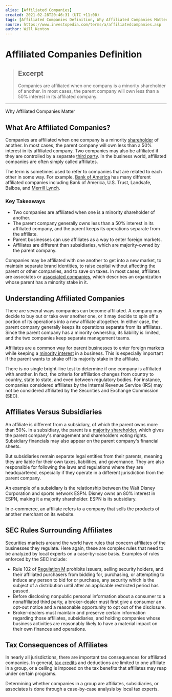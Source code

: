 ```yaml
---
alias: [Affiliated Companies]
created: 2021-02-28T20:46:31 (UTC +11:00)
tags: [Affiliated Companies Definition, Why Affiliated Companies Matter]
source: https://www.investopedia.com/terms/a/affiliatedcompanies.asp
author: Will Kenton
---
```


# Affiliated Companies Definition

> ## Excerpt
> Companies are affiliated when one company is a minority shareholder of another. In most cases, the parent company will own less than a 50% interest in its affiliated company.

---

Why Affiliated Companies Matter
## What Are Affiliated Companies?

Companies are affiliated when one company is a minority [shareholder](https://www.investopedia.com/terms/s/shareholder.asp) of another. In most cases, the parent company will own less than a 50% interest in its affiliated company. Two companies may also be affiliated if they are controlled by a separate [third party](https://www.investopedia.com/terms/t/third-party.asp). In the business world, affiliated companies are often simply called affiliates.

The term is sometimes used to refer to companies that are related to each other in some way. For example, [Bank of America](https://www.investopedia.com/articles/insights/052616/top-4-bank-america-shareholders-bac.asp) has many different affiliated companies including Bank of America, U.S. Trust, Landsafe, Balboa, and [Merrill Lynch](https://www.investopedia.com/articles/financial-advisors/020416/advisors-how-do-edward-jones-and-merrill-lynch-compare.asp).

### Key Takeaways

-   Two companies are affiliated when one is a minority shareholder of another.
-   The parent company generally owns less than a 50% interest in its affiliated company, and the parent keeps its operations separate from the affiliate.
-   Parent businesses can use affiliates as a way to enter foreign markets.
-   Affiliates are different than subsidiaries, which are majority-owned by the parent company.

Companies may be affiliated with one another to get into a new market, to maintain separate brand identities, to raise capital without affecting the parent or other companies, and to save on taxes. In most cases, affiliates are associates or [associated companies](https://www.investopedia.com/terms/a/associate-company.asp), which describes an organization whose parent has a minority stake in it.

## Understanding Affiliated Companies

There are several ways companies can become affiliated. A company may decide to buy out or take over another one, or it may decide to spin off a portion of its operations into a new affiliate altogether. In either case, the parent company generally keeps its operations separate from its affiliates. Since the parent company has a minority ownership, its liability is limited, and the two companies keep separate management teams.

Affiliates are a common way for parent businesses to enter foreign markets while keeping a [minority interest](https://www.investopedia.com/terms/m/minorityinterest.asp) in a business. This is especially important if the parent wants to shake off its majority stake in the affiliate.

There is no single bright-line test to determine if one company is affiliated with another. In fact, the criteria for affiliation changes from country to country, state to state, and even between regulatory bodies. For instance, companies considered affiliates by the Internal Revenue Service (IRS) may not be considered affiliated by the Securities and Exchange Commission (SEC).

## Affiliates Versus Subsidiaries

An affiliate is different from a subsidiary, of which the parent owns more than 50%. In a subsidiary, the parent is a [majority shareholder](https://www.investopedia.com/terms/m/majorityshareholder.asp), which gives the parent company's management and shareholders voting rights. Subsidiary financials may also appear on the parent company's financial sheets.

But subsidiaries remain separate legal entities from their parents, meaning they are liable for their own taxes, liabilities, and governance. They are also responsible for following the laws and regulations where they are headquartered, especially if they operate in a different jurisdiction from the parent company.

An example of a subsidiary is the relationship between the Walt Disney Corporation and sports network ESPN. Disney owns an 80% interest in ESPN, making it a majority shareholder. ESPN is its subsidiary.

In e-commerce, an affiliate refers to a company that sells the products of another merchant on its website.

## SEC Rules Surrounding Affiliates

Securities markets around the world have rules that concern affiliates of the businesses they regulate. Here again, these are complex rules that need to be analyzed by local experts on a case-by-case basis. Examples of rules enforced by the SEC include:

-   Rule 102 of [Regulation M](https://www.investopedia.com/terms/r/regulationm.asp) prohibits issuers, selling security holders, and their affiliated purchasers from bidding for, purchasing, or attempting to induce any person to bid for or purchase, any security which is the subject of a distribution until after an applicable restricted period has passed.
-   Before disclosing nonpublic personal information about a consumer to a nonaffiliated third party, a broker-dealer must first give a consumer an opt-out notice and a reasonable opportunity to opt out of the disclosure.
-   Broker-dealers must maintain and preserve certain information regarding those affiliates, subsidiaries, and holding companies whose business activities are reasonably likely to have a material impact on their own finances and operations.

## Tax Consequences of Affiliates

In nearly all jurisdictions, there are important tax consequences for affiliated companies. In general, [tax credits](https://www.investopedia.com/terms/t/taxcredit.asp) and deductions are limited to one affiliate in a group, or a ceiling is imposed on the tax benefits that affiliates may reap under certain programs.

Determining whether companies in a group are affiliates, subsidiaries, or associates is done through a case-by-case analysis by local tax experts.

